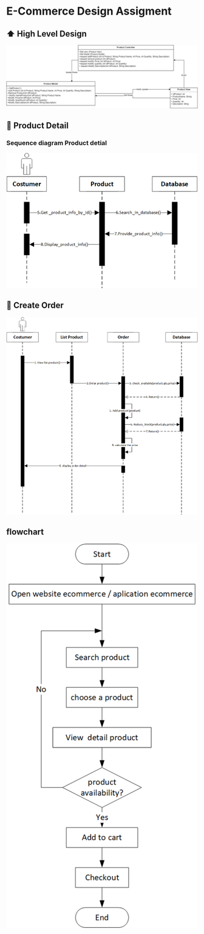 # E-Commerce Design Assigment

## :arrow_up: High Level Design

![MVC-detail](assets/mvc_detail.png)

## :shopping_cart: Product Detail

### Sequence diagram Product detial

![sequence-detail](assets/sequence_detail.png)

## :shopping_cart: Create Order

![sequence-order](assets/sequence_order.png)

## flowchart

![sequence-order](assets/flowchart.png)
